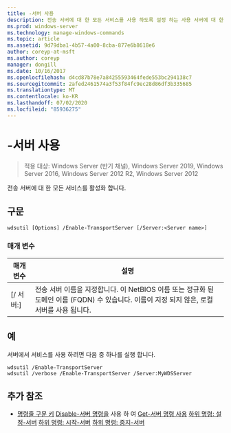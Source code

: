 ```yaml
---
title: -서버 사용
description: 전송 서버에 대 한 모든 서비스를 사용 하도록 설정 하는 사용 서버에 대 한 참조 문서입니다.
ms.prod: windows-server
ms.technology: manage-windows-commands
ms.topic: article
ms.assetid: 9d79dba1-4b57-4a00-8cba-877e6b8618e6
author: coreyp-at-msft
ms.author: coreyp
manager: dongill
ms.date: 10/16/2017
ms.openlocfilehash: d4cd87b78e7a84255593464fede553bc294138c7
ms.sourcegitcommit: 2afed2461574a3f53f84fc9ec28d86df3b335685
ms.translationtype: MT
ms.contentlocale: ko-KR
ms.lasthandoff: 07/02/2020
ms.locfileid: "85936275"
---
```

# <a name="enable-transportserver"></a>-서버 사용

> 적용 대상: Windows Server (반기 채널), Windows Server 2019, Windows Server 2016, Windows Server 2012 R2, Windows Server 2012

전송 서버에 대 한 모든 서비스를 활성화 합니다.

## <a name="syntax"></a>구문
```
wdsutil [Options] /Enable-TransportServer [/Server:<Server name>]
```
### <a name="parameters"></a>매개 변수
|매개 변수|설명|
|-------|--------|
|[/ 서버:<Server name>]|전송 서버 이름을 지정합니다. 이 NetBIOS 이름 또는 정규화 된 도메인 이름 (FQDN) 수 있습니다. 이름이 지정 되지 않은, 로컬 서버를 사용 됩니다.|
## <a name="examples"></a>예
서버에서 서비스를 사용 하려면 다음 중 하나를 실행 합니다.
```
wdsutil /Enable-TransportServer
wdsutil /verbose /Enable-TransportServer /Server:MyWDSServer
```
## <a name="additional-references"></a>추가 참조
- [명령줄 구문 키](command-line-syntax-key.md) 
 [Disable-서버 명령을](using-the-disable-transportserver-command.md) 
 사용 하 여 [Get-서버 명령 사용](using-the-get-transportserver-command.md) 
 [하위 명령: 설정-서버](subcommand-set-transportserver.md) 
 [하위 명령: 시작-서버](subcommand-start-transportserver.md) 
 [하위 명령: 중지-서버](subcommand-stop-transportserver.md)
